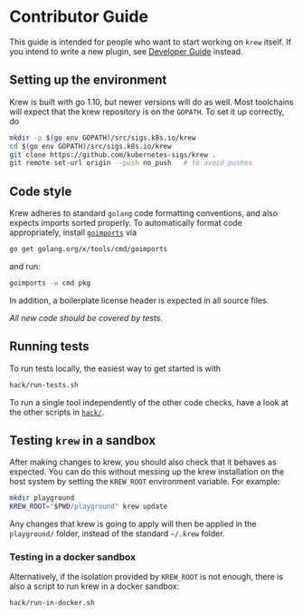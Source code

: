 # Contributor Guide

This guide is intended for people who want to start working on `krew` itself.
If you intend to write a new plugin, see [Developer Guide](./DEVELOPER_GUIDE.md) instead.

## Setting up the environment

Krew is built with go 1.10, but newer versions will do as well.
Most toolchains will expect that the krew repository is on the `GOPATH`.
To set it up correctly, do

```bash
mkdir -p $(go env GOPATH)/src/sigs.k8s.io/krew
cd $(go env GOPATH)/src/sigs.k8s.io/krew
git clone https://github.com/kubernetes-sigs/krew .
git remote set-url origin --push no_push   # to avoid pushes
```

## Code style

Krew adheres to standard `golang` code formatting conventions, and also expects
imports sorted properly.
To automatically format code appropriately, install
[`goimports`](https://godoc.org/golang.org/x/tools/cmd/goimports) via 

```bash
go get golang.org/x/tools/cmd/goimports
```

and run:

```bash
goimports -w cmd pkg
```

In addition, a boilerplate license header is expected in all source files.

_All new code should be covered by tests._


## Running tests

To run tests locally, the easiest way to get started is with

```bash
hack/run-tests.sh
```

To run a single tool independently of the other code checks, have a look at the other scripts in [`hack/`](../hack).

## Testing `krew` in a sandbox

After making changes to krew, you should also check that it behaves as expected.
You can do this without messing up the krew installation on the host system by setting the `KREW_ROOT` environment variable.
For example:

```bash
mkdir playground
KREW_ROOT="$PWD/playground" krew update
```

Any changes that krew is going to apply will then be applied in the `playground/` folder, instead of the standard `~/.krew` folder.

### Testing in a docker sandbox

Alternatively, if the isolation provided by `KREW_ROOT` is not enough, there is also a script to run krew in a docker sandbox:

```bash
hack/run-in-docker.sh
```
